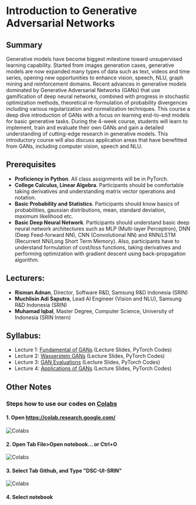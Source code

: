 # Introduction to Generative Adversarial Networks

## Summary

Generative models have become biggest milestone toward unsupervised learning capability. Started from images generation cases, generative models are now expanded many types of data such as text, videos and time series, opening new opportunities to enhance vision, speech, NLU, graph mining and reinforcement domains.  Recent advances in generative models dominated by Generative Adversarial Networks (GANs) that use gamification of deep neural networks, combined with progress in stochastic optimization methods, theoretical re-formulation of probability divergences including various regularization and normalization techniques. This course a deep dive introduction of GANs with a focus on learning end-to-end models for basic generative tasks. During the 4-week course, students will learn to implement, train and evaluate their own GANs and gain a detailed understanding of cutting-edge research in generative models. This introductory course will also discuss application areas that have benefitted from GANs, including computer vision, speech and NLU.

## Prerequisites
- **Proficiency in Python**. All class assignments will be in PyTorch.
- **College Calculus, Linear Algebra**. Participants should be comfortable taking derivatives and understanding matrix vector operations and notation.
- **Basic Probability and Statistics**. Participants should know basics of probabilities, gaussian distributions, mean, standard deviation, maximum likelihood etc.
- **Basic Deep Neural Network**. Participants should understand basic deep neural network architectures such as MLP (Multi-layer Perceptron), DNN (Deep Feed-forward NN), CNN (Convolutional NN) and RNN/LSTM (Recurrent NN/Long Short Term Memory). Also, participants have to understand formulation of cost/loss functions, taking derivatives and performing optimization with gradient descent using back-propagation algorithm.

## Lecturers:
- **Risman Adnan**, Director, Software R&D, Samsung R&D Indonesia (SRIN)
- **Muchlisin Adi Saputra**, Lead AI Engineer (Vision and NLU), Samsung R&D Indonesia (SRIN)
- **Muhamad Iqbal**, Master Degree, Computer Science, University of Indonesia (SRIN Intern)

## Syllabus:

- Lecture 1: [Fundamental of GANs](https://github.com/DSC-UI-SRIN/Introduction-to-GAN/tree/master/1%20-%20Fundamental%20of%20GANs) (Lecture Slides, PyTorch Codes)
- Lecture 2: [Wasserstein GANs](https://github.com/DSC-UI-SRIN/Introduction-to-GAN/tree/master/2%20-%20%20Wasserstein%20GANs) (Lecture Slides, PyTorch Codes) 
- Lecture 3: [GAN Evaluations](https://github.com/DSC-UI-SRIN/Introduction-to-GAN/tree/master/3%20-%20GAN%20Evaluations) (Lecture Slides, PyTorch Codes)
- Lecture 4: [Applications of GANs](https://github.com/DSC-UI-SRIN/Introduction-to-GAN/tree/master/4%20-%20Applications%20of%20Gans) (Lecture Slides, PyTorch Codes)


## Other Notes
### Steps how to use our codes on [Colabs](https://colab.research.google.com/)
#### 1. Open https://colab.research.google.com/ <br>
![Colabs](https://github.com/DSC-UI-SRIN/GAN/raw/master/others/images/colabs.png)
#### 2. Open Tab File>Open notebook... or Ctrl+O<br>
![Colabs](https://github.com/DSC-UI-SRIN/GAN/raw/master/others/images/select_file.png)
#### 3. Select Tab Github, and Type "DSC-UI-SRIN" <br>
![Colabs](https://github.com/DSC-UI-SRIN/GAN/raw/master/others/images/select_git.png)
#### 4. Select notebook
